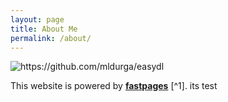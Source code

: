 ```yaml
---
layout: page
title: About Me
permalink: /about/
---
```


![]({{site.baseurl}}/images/DurgaKumar.JPG "https://github.com/mldurga/easydl")




This website is powered by **[fastpages](https://github.com/fastai/fastpages)** [^1].
its test

